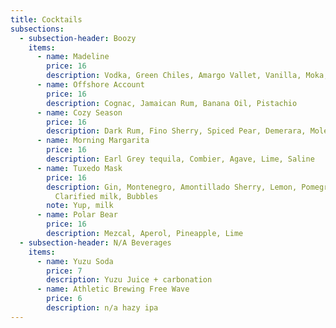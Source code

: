```yaml
---
title: Cocktails
subsections:
  - subsection-header: Boozy
    items:
      - name: Madeline
        price: 16
        description: Vodka, Green Chiles, Amargo Vallet, Vanilla, Moka, Espresso
      - name: Offshore Account
        price: 16
        description: Cognac, Jamaican Rum, Banana Oil, Pistachio
      - name: Cozy Season
        price: 16
        description: Dark Rum, Fino Sherry, Spiced Pear, Demerara, Mole Bitters
      - name: Morning Margarita
        price: 16
        description: Earl Grey tequila, Combier, Agave, Lime, Saline
      - name: Tuxedo Mask
        price: 16
        description: Gin, Montenegro, Amontillado Sherry, Lemon, Pomegranate, Lemon,
          Clarified milk, Bubbles
        note: Yup, milk
      - name: Polar Bear
        price: 16
        description: Mezcal, Aperol, Pineapple, Lime
  - subsection-header: N/A Beverages
    items:
      - name: Yuzu Soda
        price: 7
        description: Yuzu Juice + carbonation
      - name: Athletic Brewing Free Wave
        price: 6
        description: n/a hazy ipa
---
```

